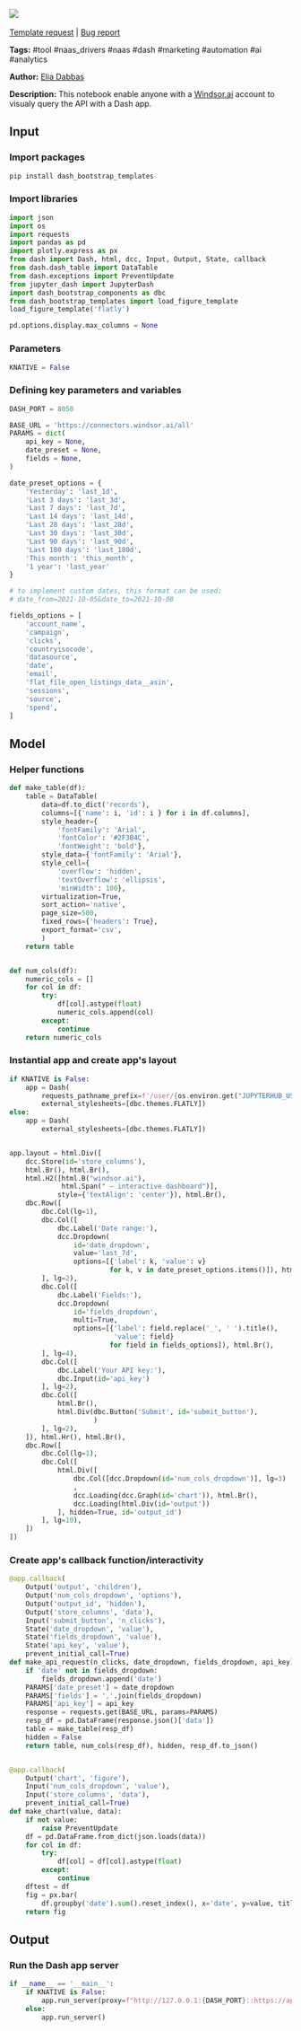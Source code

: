 <a href="https://app.naas.ai/user-redirect/naas/downloader?url=https://raw.githubusercontent.com/jupyter-naas/awesome-notebooks/master/WindsorAI/WindsorAI_Create_Dash_app_to_query_AP.ipynb" target="_parent"><img src="https://naasai-public.s3.eu-west-3.amazonaws.com/open_in_naas.svg"/></a><br><br><a href="https://github.com/jupyter-naas/awesome-notebooks/issues/new?assignees=&labels=&template=template-request.md&title=Tool+-+Action+of+the+notebook+">Template request</a> | <a href="https://github.com/jupyter-naas/awesome-notebooks/issues/new?assignees=&labels=bug&template=bug_report.md&title=WindsorAI+-+Create+Dash+app+to+query+AP:+Error+short+description">Bug report</a>

**Tags:** #tool #naas_drivers #naas #dash #marketing #automation #ai #analytics

**Author:** [Elia Dabbas](https://www.linkedin.com/in/eliasdabbas/)

**Description:** This notebook enable anyone with a [Windsor.ai](https://windsor.ai/) account to visualy query the API with a Dash app.

## Input

### Import packages


```python
pip install dash_bootstrap_templates
```

### Import libraries


```python
import json
import os
import requests
import pandas as pd
import plotly.express as px
from dash import Dash, html, dcc, Input, Output, State, callback
from dash.dash_table import DataTable
from dash.exceptions import PreventUpdate
from jupyter_dash import JupyterDash
import dash_bootstrap_components as dbc
from dash_bootstrap_templates import load_figure_template
load_figure_template('flatly')

pd.options.display.max_columns = None
```

### Parameters


```python
KNATIVE = False
```

### Defining key parameters and variables


```python
DASH_PORT = 8050

BASE_URL = 'https://connectors.windsor.ai/all'
PARAMS = dict(
    api_key = None,
    date_preset = None,
    fields = None,
)

date_preset_options = {
    'Yesterday': 'last_1d',
    'Last 3 days': 'last_3d',
    'Last 7 days': 'last_7d',
    'Last 14 days': 'last_14d',
    'Last 28 days': 'last_28d',
    'Last 30 days': 'last_30d',
    'Last 90 days': 'last_90d',
    'Last 180 days': 'last_180d',
    'This month': 'this_month',
    '1 year': 'last_year'
}

# to implement custom dates, this format can be used:
# date_from=2021-10-05&date_to=2021-10-08

fields_options = [
    'account_name',
    'campaign',
    'clicks',
    'countryisocode',
    'datasource',
    'date',
    'email',
    'flat_file_open_listings_data__asin',
    'sessions',
    'source',
    'spend',
]
```

## Model

### Helper functions


```python
def make_table(df):
    table = DataTable(
        data=df.to_dict('records'),
        columns=[{'name': i, 'id': i } for i in df.columns],
        style_header={
            'fontFamily': 'Arial',
            'fontColor': '#2F3B4C',
            'fontWeight': 'bold'},
        style_data={'fontFamily': 'Arial'},
        style_cell={
            'overflow': 'hidden',
            'textOverflow': 'ellipsis',
            'minWidth': 100},
        virtualization=True,
        sort_action='native',
        page_size=500,
        fixed_rows={'headers': True},
        export_format='csv',
        )
    return table


def num_cols(df):
    numeric_cols = []
    for col in df:
        try:
            df[col].astype(float)
            numeric_cols.append(col)
        except:
            continue
    return numeric_cols
```

### Instantial app and create app's layout


```python
if KNATIVE is False:
    app = Dash(
        requests_pathname_prefix=f'/user/{os.environ.get("JUPYTERHUB_USER")}/proxy/{DASH_PORT}/',
        external_stylesheets=[dbc.themes.FLATLY])
else:
    app = Dash(
        external_stylesheets=[dbc.themes.FLATLY])


app.layout = html.Div([
    dcc.Store(id='store_columns'),
    html.Br(), html.Br(),
    html.H2([html.B("windsor.ai"),
             html.Span(" – interactive dashboard")],
            style={'textAlign': 'center'}), html.Br(),
    dbc.Row([
        dbc.Col(lg=1),
        dbc.Col([
            dbc.Label('Date range:'),
            dcc.Dropdown(
                id='date_dropdown',
                value='last_7d',
                options=[{'label': k, 'value': v}
                         for k, v in date_preset_options.items()]), html.Br(),
        ], lg=2),
        dbc.Col([
            dbc.Label('Fields:'),
            dcc.Dropdown(
                id='fields_dropdown',
                multi=True,
                options=[{'label': field.replace('_', ' ').title(),
                          'value': field}
                         for field in fields_options]), html.Br(),
        ], lg=4),
        dbc.Col([
            dbc.Label('Your API key:'),
            dbc.Input(id='api_key')
        ], lg=2),
        dbc.Col([
            html.Br(),
            html.Div(dbc.Button('Submit', id='submit_button'),
                     )
        ], lg=2),
    ]), html.Hr(), html.Br(),
    dbc.Row([
        dbc.Col(lg=1),
        dbc.Col([
            html.Div([
                dbc.Col([dcc.Dropdown(id='num_cols_dropdown')], lg=3)
                ,
                dcc.Loading(dcc.Graph(id='chart')), html.Br(),
                dcc.Loading(html.Div(id='output'))
            ], hidden=True, id='output_id')
        ], lg=10),
    ])
])
```

### Create app's callback function/interactivity


```python
@app.callback(
    Output('output', 'children'),
    Output('num_cols_dropdown', 'options'),
    Output('output_id', 'hidden'),
    Output('store_columns', 'data'),
    Input('submit_button', 'n_clicks'),
    State('date_dropdown', 'value'),
    State('fields_dropdown', 'value'),
    State('api_key', 'value'),
    prevent_initial_call=True)
def make_api_request(n_clicks, date_dropdown, fields_dropdown, api_key):
    if 'date' not in fields_dropdown:
        fields_dropdown.append('date')
    PARAMS['date_preset'] = date_dropdown
    PARAMS['fields'] = ','.join(fields_dropdown)
    PARAMS['api_key'] = api_key
    response = requests.get(BASE_URL, params=PARAMS)
    resp_df = pd.DataFrame(response.json()['data'])
    table = make_table(resp_df)
    hidden = False
    return table, num_cols(resp_df), hidden, resp_df.to_json()


@app.callback(
    Output('chart', 'figure'),
    Input('num_cols_dropdown', 'value'),
    Input('store_columns', 'data'),
    prevent_initial_call=True)
def make_chart(value, data):
    if not value:
        raise PreventUpdate
    df = pd.DataFrame.from_dict(json.loads(data))
    for col in df:
        try:
            df[col] = df[col].astype(float)
        except:
            continue
    dftest = df
    fig = px.bar(
        df.groupby('date').sum().reset_index(), x='date', y=value, title=f'<b>Total daily {value}</b>')
    return fig

```

## Output

### Run the Dash app server


```python
if __name__ == '__main__':
    if KNATIVE is False:
        app.run_server(proxy=f"http://127.0.0.1:{DASH_PORT}::https://app.naas.ai")
    else:
        app.run_server()

```

